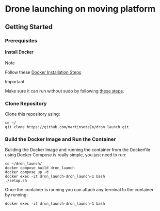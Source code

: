 # Drone launching on moving platform

## Getting Started

### Prerequisites

#### Install Docker
> [!NOTE]  
> Follow these [Docker Installation Steps](https://docs.docker.com/engine/install/ubuntu/)

> [!IMPORTANT]  
> Make sure it can run without sudo by following [these steps](https://docs.docker.com/engine/install/linux-postinstall/).

### Clone Repository
Clone this repository using:
```
cd ~/
git clone https://github.com/martinsoteIo/dron_launch.git
```

### Build the Docker Image and Run the Container
Building the Docker Image and running the container from the Dockerfile using Docker Compose is really simple, you just need to run:
```
cd ~/dron_launch/
docker compose build dron_launch
docker compose up -d
docker exec -it dron_launch-dron_launch-1 bash
./setup.sh
```

Once the container is running you can attach any terminal to the container by running:
```
docker exec -it dron_launch-dron_launch-1 bash
```